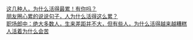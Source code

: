   
[这几种人，为什么活得最累！有你吗？](http://www.dianyue.me/archives/077/i0uns9dxea32saq7/)  
[朋友圈心累的说说句子，人为什么活得这么累？](http://www.dianyue.me/archives/012/x0cf3ah146kaw8dt/)  
[职场郎中：绝大多数人，生来差距并不大，但有些人，为什么活得越来越糟糕](http://www.dianyue.me/archives/895/x9us2inyqpe9aqo0/)  
[人活着为什么会苦](http://www.dianyue.me/archives/895/qpjr63g2tscam2jk/)